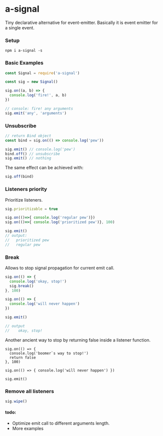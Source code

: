 # a-signal
Tiny declarative alternative for event-emitter.
Basically it is event emitter for a single event.

### Setup
```
npm i a-signal -s
```

### Basic Examples

```JavaScript
const Signal = require('a-signal')

const sig = new Signal()

sig.on((a, b) => {
  console.log('fire!', a, b)
})

// console: fire! any arguments
sig.emit('any', 'arguments')
```

### Unsubscribe

```JavaScript
// return Bind object
const bind = sig.on(() => console.log('pew'))

sig.emit() // console.log('pew')
bind.off() // unsubscribe
sig.emit() // nothing

```

The same effect can be achieved with:
```JavaScript
sig.off(bind)
```

### Listeners priority
Prioritize listeners.
```JavaScript
sig.prioritizable = true

sig.on(()=>{ console.log('regular pew')})
sig.on(()=>{ console.log('prioritized pew')}, 100)

sig.emit()
// output:
//   prioritized pew
//   regular pew
```

### Break
Allows to stop signal propagation for current emit call.
```JavaScript
sig.on(() => {
  console.log('okay, stop!')
  sig.break()
}, 100)

sig.on(() => {
  console.log('will never happen')
})

sig.emit()

// output
//    okay, stop!
```

Another ancient way to stop by returning false inside a listener function.
```
sig.on(() => {
  console.log('boomer`s way to stop!')
  return false
}, 100)

sig.on(() => { console.log('will never happen') })

sig.emit()
```

### Remove all listeners

```JavaScript
sig.wipe()
```

#### todo:
- Optimize emit call to different arguments length.
- More examples
